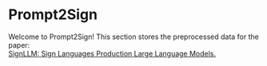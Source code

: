 # Prompt2Sign

Welcome to Prompt2Sign!
This section stores the preprocessed data for the paper:
<br>[SignLLM: Sign Languages Production Large Language Models.]()
